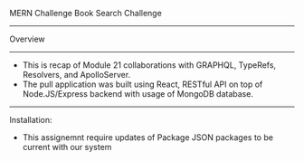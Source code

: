 MERN Challenge Book Search Challenge 
_________________________________________________

Overview
_________________________________________________
- This is recap of Module 21 collaborations with GRAPHQL, TypeRefs, Resolvers, and ApolloServer. 
- The pull application was built using React, RESTful API on top of Node.JS/Express backend with usage of MongoDB database. 

_________________________________________________
Installation:
- This assignemnt require updates of Package JSON packages to be current with our system

